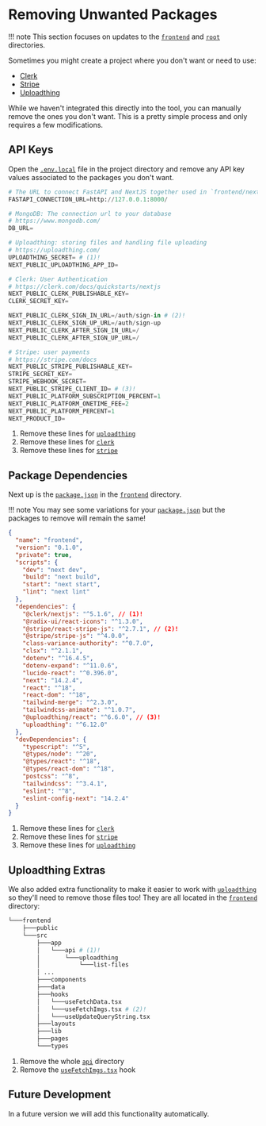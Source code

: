 # Removing Unwanted Packages

!!! note
    This section focuses on updates to the [`frontend`](#removing-unwanted-packages) and [`root`](#removing-unwanted-packages) directories.

Sometimes you might create a project where you don't want or need to use:

- [Clerk](https://clerk.com/)
- [Stripe](https://docs.stripe.com/)
- [Uploadthing](https://uploadthing.com/)

While we haven't integrated this directly into the tool, you can manually remove the ones you don't want. This is a pretty simple process and only requires a few modifications.

## API Keys

Open the [`.env.local`](#api-keys) file in the project directory and remove any API key values associated to the packages you don't want.

```python title=".venv.local" hl_lines="8-11 13-21 23-32"
# The URL to connect FastAPI and NextJS together used in `frontend/next.config.mjs`
FASTAPI_CONNECTION_URL=http://127.0.0.1:8000/

# MongoDB: The connection url to your database
# https://www.mongodb.com/
DB_URL=

# Uploadthing: storing files and handling file uploading
# https://uploadthing.com/
UPLOADTHING_SECRET= # (1)!
NEXT_PUBLIC_UPLOADTHING_APP_ID=

# Clerk: User Authentication
# https://clerk.com/docs/quickstarts/nextjs
NEXT_PUBLIC_CLERK_PUBLISHABLE_KEY=
CLERK_SECRET_KEY=

NEXT_PUBLIC_CLERK_SIGN_IN_URL=/auth/sign-in # (2)!
NEXT_PUBLIC_CLERK_SIGN_UP_URL=/auth/sign-up
NEXT_PUBLIC_CLERK_AFTER_SIGN_IN_URL=/
NEXT_PUBLIC_CLERK_AFTER_SIGN_UP_URL=/

# Stripe: user payments
# https://stripe.com/docs
NEXT_PUBLIC_STRIPE_PUBLISHABLE_KEY=
STRIPE_SECRET_KEY=
STRIPE_WEBHOOK_SECRET=
NEXT_PUBLIC_STRIPE_CLIENT_ID= # (3)!
NEXT_PUBLIC_PLATFORM_SUBSCRIPTION_PERCENT=1
NEXT_PUBLIC_PLATFORM_ONETIME_FEE=2
NEXT_PUBLIC_PLATFORM_PERCENT=1
NEXT_PRODUCT_ID=
```

1. Remove these lines for [`uploadthing`](#api-keys)
2. Remove these lines for [`clerk`](#api-keys)
3. Remove these lines for [`stripe`](#api-keys)

## Package Dependencies

Next up is the [`package.json`](#package-dependencies) in the [`frontend`](#package-dependencies) directory.

!!! note
    You may see some variations for your [`package.json`](#package-dependencies) but the packages to remove will remain the same!

```json title="package.json" hl_lines="12 14-15 26-27"
{
  "name": "frontend",
  "version": "0.1.0",
  "private": true,
  "scripts": {
    "dev": "next dev",
    "build": "next build",
    "start": "next start",
    "lint": "next lint"
  },
  "dependencies": {
    "@clerk/nextjs": "^5.1.6", // (1)!
    "@radix-ui/react-icons": "^1.3.0",
    "@stripe/react-stripe-js": "^2.7.1", // (2)!
    "@stripe/stripe-js": "^4.0.0",
    "class-variance-authority": "^0.7.0",
    "clsx": "^2.1.1",
    "dotenv": "^16.4.5",
    "dotenv-expand": "^11.0.6",
    "lucide-react": "^0.396.0",
    "next": "14.2.4",
    "react": "^18",
    "react-dom": "^18",
    "tailwind-merge": "^2.3.0",
    "tailwindcss-animate": "^1.0.7",
    "@uploadthing/react": "^6.6.0", // (3)!
    "uploadthing": "^6.12.0"
  },
  "devDependencies": {
    "typescript": "^5",
    "@types/node": "^20",
    "@types/react": "^18",
    "@types/react-dom": "^18",
    "postcss": "^8",
    "tailwindcss": "^3.4.1",
    "eslint": "^8",
    "eslint-config-next": "14.2.4"
  }
}
```

1. Remove these lines for [`clerk`](#package-dependencies)
2. Remove these lines for [`stripe`](#package-dependencies)
3. Remove these lines for [`uploadthing`](#package-dependencies)

## Uploadthing Extras

We also added extra functionality to make it easier to work with [`uploadthing`](#uploadthing-extras) so they'll need to remove those files too! They are all located in the [`frontend`](#uploadthing-extras) directory:

```bash title="Truncated Frontend Directory" hl_lines="5-7 13"
└───frontend
    ├───public
    └───src
        ├───app
        │   └───api # (1)!
        │       └───uploadthing
        │           └───list-files
        │ ...
        ├───components
        ├───data
        ├───hooks
        │   └───useFetchData.tsx
        │   └───useFetchImgs.tsx # (2)!
        │   └───useUpdateQueryString.tsx
        ├───layouts
        ├───lib
        ├───pages
        └───types
```

1. Remove the whole [`api`](#uploadthing-extras) directory
2. Remove the [`useFetchImgs.tsx`](#uploadthing-extras) hook

## Future Development

In a future version we will add this functionality automatically.

